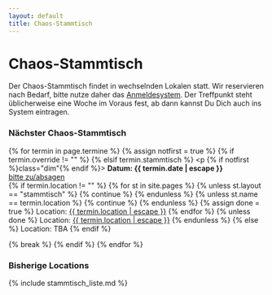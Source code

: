 ```yaml
---
layout: default
title: Chaos-Stammtisch
---
```


# Chaos-Stammtisch

Der Chaos-Stammtisch findet in wechselnden Lokalen statt. Wir reservieren nach Bedarf, bitte nutze daher das [Anmeldesystem](yarpnarp.html). Der Treffpunkt steht üblicherweise eine Woche im Voraus fest, ab dann kannst Du Dich auch ins System eintragen.

<div itemscope itemtype="http://data-vocabulary.org/Event">
<h3>Nächster <span itemprop="summary">Chaos-Stammtisch</span></h3>

{% for termin in page.termine %}
	{% assign notfirst = true %}
	{% if termin.override != "" %}
	{% elsif termin.stammtisch %}
		<p {% if notfirst %}class="dim"{% endif %}>
		<b>Datum: <time itemprop="startDate" datetime="{{termin.date}}T19:00">{{ termin.date | escape }}</time></b><br>
		<a href="yarpnarp.html" itemprop="url">bitte zu/absagen</a><br/>
		{% if termin.location != "" %}
			{% for st in site.pages %}
				{% unless st.layout == "stammtisch" %}
					{% continue %}
				{% endunless %}
				{% unless st.name == termin.location %}
					{% continue %}
				{% endunless %}
				{% assign done = true %}
				Location: <a href="{{ st.url }}" itemprop="location">{{ termin.location | escape }}</a>
        <span itemprop="geo" itemscope itemtype="http://data-vocabulary.org/Geo">
          <meta itemprop="latitude" content="{{st.lat}}" />
          <meta itemprop="longitude" content="{{st.lon}}" />
        </span>
			{% endfor %}
			{% unless done %}
				Location: <a href="stammtisch.html">{{ termin.location | escape }}</a>
			{% endunless %}
		{% else %}
			Location: TBA
		{% endif %}
		</p>
		{% break %}
	{% endif %}
{% endfor %}
</div>

### Bisherige Locations

{% include stammtisch_liste.md %}
